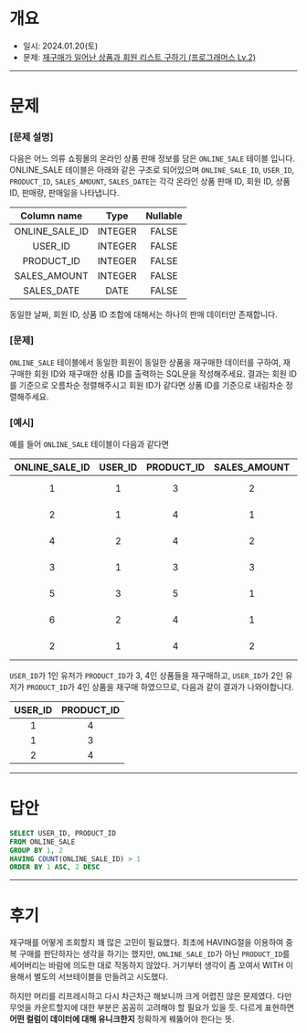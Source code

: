 # 개요
- 일시: 2024.01.20(토)
- 문제: [재구매가 일어난 상품과 회원 리스트 구하기 (프로그래머스 Lv.2)](https://school.programmers.co.kr/learn/courses/30/lessons/131536)

---

# 문제
### [문제 설명]
다음은 어느 의류 쇼핑몰의 온라인 상품 판매 정보를 담은 ```ONLINE_SALE``` 테이블 입니다. ONLINE_SALE 테이블은 아래와 같은 구조로 되어있으며 ```ONLINE_SALE_ID```, ```USER_ID```, ```PRODUCT_ID```, ```SALES_AMOUNT```, ```SALES_DATE```는 각각 온라인 상품 판매 ID, 회원 ID, 상품 ID, 판매량, 판매일을 나타냅니다.

|Column name|Type|Nullable|
|:---:|:---:|:---:|
|ONLINE_SALE_ID|INTEGER|FALSE|
|USER_ID|INTEGER|FALSE|
|PRODUCT_ID|INTEGER|FALSE|
|SALES_AMOUNT|INTEGER|FALSE|
|SALES_DATE|DATE|FALSE|

동일한 날짜, 회원 ID, 상품 ID 조합에 대해서는 하나의 판매 데이터만 존재합니다.

### [문제]
```ONLINE_SALE``` 테이블에서 동일한 회원이 동일한 상품을 재구매한 데이터를 구하여, 재구매한 회원 ID와 재구매한 상품 ID를 출력하는 SQL문을 작성해주세요. 결과는 회원 ID를 기준으로 오름차순 정렬해주시고 회원 ID가 같다면 상품 ID를 기준으로 내림차순 정렬해주세요.

### [예시]
예를 들어 ```ONLINE_SALE``` 테이블이 다음과 같다면

|ONLINE_SALE_ID|USER_ID|PRODUCT_ID|SALES_AMOUNT|SALES_DATE|
|:---:|:---:|:---:|:---:|:---:|
|1|1|3|2|2022-02-25|
|2|1|4|1|2022-03-01|
|4|2|4|2|2022-03-12|
|3|1|3|3|2022-03-31|
|5|3|5|1|2022-04-03|
|6|2|4|1|2022-04-06|
|2|1|4|2|2022-05-11|

```USER_ID```가 1인 유저가 ```PRODUCT_ID```가 3, 4인 상품들을 재구매하고, ```USER_ID```가 2인 유저가 ```PRODUCT_ID```가 4인 상품을 재구매 하였으므로, 다음과 같이 결과가 나와야합니다.

|USER_ID|PRODUCT_ID|
|:---:|:---:|
|1|4|
|1|3|
|2|4|

---

# 답안
```SQL
SELECT USER_ID, PRODUCT_ID
FROM ONLINE_SALE
GROUP BY 1, 2
HAVING COUNT(ONLINE_SALE_ID) > 1
ORDER BY 1 ASC, 2 DESC
```

---

# 후기

재구매를 어떻게 조회할지 꽤 많은 고민이 필요했다. 최초에 HAVING절을 이용하여 중복 구매를 판단하자는 생각을 하기는 했지만, ```ONLINE_SALE_ID```가 아닌 ```PRODUCT_ID```를 세어버리는 바람에 의도한 대로 작동하지 않았다. 거기부터 생각이 좀 꼬여서 WITH 이용해서 별도의 서브테이블을 만들려고 시도했다.

하지만 머리를 리프레시하고 다시 차근차근 해보니까 크게 어렵진 않은 문제였다. 다만 무엇을 카운트할지에 대한 부분은 꼼꼼히 고려해야 할 필요가 있을 듯. 다르게 표현하면 **어떤 컬럼이 데이터에 대해 유니크한지** 정확하게 꿰뚫어야 한다는 뜻.